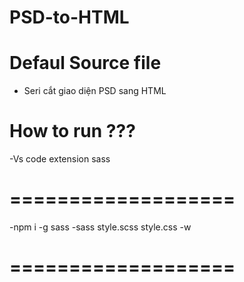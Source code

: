# PSD-to-HTML

# Defaul Source file

- Seri cắt giao diện PSD sang HTML

# How to run ???

-Vs code extension sass

# ===================

-npm i -g sass
-sass style.scss style.css -w

# ===================
